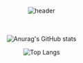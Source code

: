 <div align="center">

![header](https://capsule-render.vercel.app/api?type=soft&color=gradient&height=200&section=header&text=B8angho&fontSize=90&FontAliignY=45)
<br><br><br>




![Anurag's GitHub stats](https://github-readme-stats.vercel.app/api?username=B8angho&show_icons=true&theme=tokyonight)

![Top Langs](https://github-readme-stats.vercel.app/api/top-langs/?username=B8angho&layout=compact&theme=tokyonight)
</div>
<!--
**devpla/devpla** is a ✨ _special_ ✨ repository because its `README.md` (this file) appears on your GitHub profile.

Here are some ideas to get you started:

- 🔭 I’m currently working on ...
- 🌱 I’m currently learning ...
- 👯 I’m looking to collaborate on ...
- 🤔 I’m looking for help with ...
- 💬 Ask me about ...
- 📫 How to reach me: ...
- 😄 Pronouns: ...
- ⚡ Fun fact: ...
  -->
